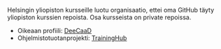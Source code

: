 Helsingin yliopiston kursseille luotu organisaatio, ettei oma GitHub täyty yliopiston kurssien repoista. Osa kursseista on private repoissa.  

* Oikeaan profiili: [DeeCaaD](https://github.com/DeeCaaD)
* Ohjelmistotuotanprojekti: [TrainingHub](https://github.com/ohtutraininghub/traininghub)

